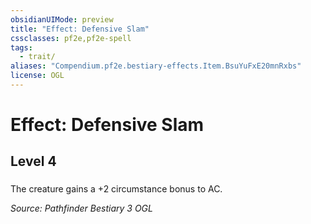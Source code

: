 ```yaml
---
obsidianUIMode: preview
title: "Effect: Defensive Slam"
cssclasses: pf2e,pf2e-spell
tags:
  - trait/
aliases: "Compendium.pf2e.bestiary-effects.Item.BsuYuFxE20mnRxbs"
license: OGL
---
```

# Effect: Defensive Slam
## Level 4
### 






The creature gains a +2 circumstance bonus to AC.

*Source: Pathfinder Bestiary 3*
*OGL*